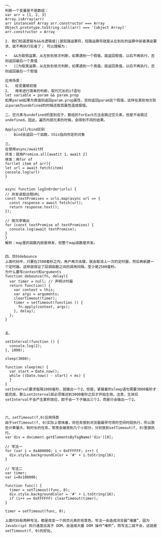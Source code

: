     一、
    判断一个变量是不是数组：
    var arr = [1, 2, 3] 
    Array.isArray(arr)
    arr instanceof Array arr.constructor === Array Object.prototype.toString.call(arr) === '[object Array]'
    arr.constructor = Array

    2. 我们知道逻辑与&&与逻辑或||是短路运算符，短路运算符就是从左到右的运算中前者满足要求，就不再执行后者了； 可以理解为：

    •	&&为取假运算，从左到右依次判断，如果遇到一个假值，就返回假值，以后不再执行，否则返回最后一个真值
    •	||为取真运算，从左到右依次判断，如果遇到一个真值，就返回真值，以后不再执行，否则返回最后一个假值

    应用场景：
    1、	给变量赋初值
    2、	用来进行简单的判断，取代冗长的if语句
    let variable = param && param.prop
    如果param如果为真值则返回param.prop属性，否则返回param这个假值，这样在某些地方防止param为undefined的时候还取其属性造成报错。

    二、空元素与undefined的差别在于，数组的forEach方法会跳过空元素，但是不会跳过undefined。因此，遍历内部元素的时候，会得到不同的结果。

    Apply/call/bind区别
    -	Bind会返回一个函数，this指向你定的对象

    三、
    在使用async/await时
    并发：就用Promise.all[awatit 1，await 2]
    继发：用for of
    for(let item of arr){
    let url = await fetch(item)
    console.log(url)
    }


    async function logInOrder(urls) {
    // 并发读取远程URL
    const textPromises = urls.map(async url => {
      const response = await fetch(url);
      return response.text();
    });

    // 按次序输出
    for (const textPromise of textPromises) {
      console.log(await textPromise);
    }
    }
    解析：map里的函数内部是继发，但整个map函数是并发。


    四、防抖debounce
    上面代码中，只要在2500毫秒之内，用户再次击键，就会取消上一次的定时器，然后再新建一个定时器。这样就保证了回调函数之间的调用间隔，至少是2500毫秒。
    为什么要写context和arguments
    function debounce(fn, delay){
      var timer = null; // 声明计时器
      return function() {
        var context = this;
        var args = arguments;
        clearTimeout(timer);
        timer = setTimeout(function () {
          fn.apply(context, args);
        }, delay);
      };
    }


    五、

    setInterval(function () {
      console.log(2);
    }, 1000);

    sleep(3000);

    function sleep(ms) {
      var start = Date.now();
      while ((Date.now() - start) < ms) {
      }
    }
    setInterval要求每隔1000毫秒，就输出一个2。但是，紧接着的sleep语句需要3000毫秒才能完成，那么setInterval就必须推迟到3000毫秒之后才开始生效。注意，生效后setInterval不会产生累积效应，即不会一下子输出三个2，而是只会输出一个2。



    六、setTimeout(f,0)应用场景
    由于setTimeout(f, 0)实际上意味着，将任务放到浏览器最早可得的空闲时段执行，所以那些计算量大、耗时长的任务，常常会被放到几个小部分，分别放到setTimeout(f, 0)里面执行。
    var div = document.getElementsByTagName('div')[0];

    // 写法一
    for (var i = 0xA00000; i < 0xFFFFFF; i++) {
      div.style.backgroundColor = '#' + i.toString(16);
    }

    // 写法二
    var timer;
    var i=0x100000;

    function func() {
      timer = setTimeout(func, 0);
      div.style.backgroundColor = '#' + i.toString(16);
      if (i++ == 0xFFFFFF) clearTimeout(timer);
    }

    timer = setTimeout(func, 0);

    上面代码有两种写法，都是改变一个网页元素的背景色。写法一会造成浏览器“堵塞”，因为 JavaScript 执行速度远高于 DOM，会造成大量 DOM 操作“堆积”，而写法二就不会，这就是setTimeout(f, 0)的好处。







